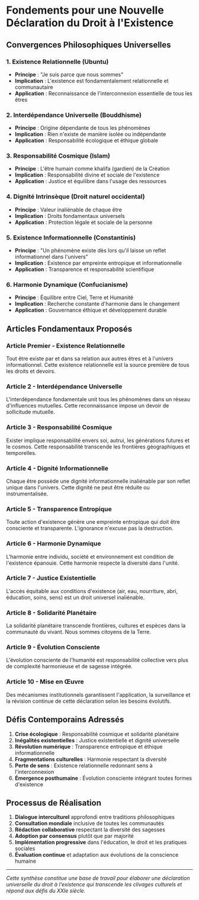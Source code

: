 # Fondements pour une Nouvelle Déclaration du Droit à l'Existence

## Convergences Philosophiques Universelles

### 1. Existence Relationnelle (Ubuntu)
- **Principe** : "Je suis parce que nous sommes"
- **Implication** : L'existence est fondamentalement relationnelle et communautaire
- **Application** : Reconnaissance de l'interconnexion essentielle de tous les êtres

### 2. Interdépendance Universelle (Bouddhisme)
- **Principe** : Origine dépendante de tous les phénomènes
- **Implication** : Rien n'existe de manière isolée ou indépendante
- **Application** : Responsabilité écologique et éthique globale

### 3. Responsabilité Cosmique (Islam)
- **Principe** : L'être humain comme khalifa (gardien) de la Création
- **Implication** : Responsabilité divine et sociale de l'existence
- **Application** : Justice et équilibre dans l'usage des ressources

### 4. Dignité Intrinsèque (Droit naturel occidental)
- **Principe** : Valeur inaliénable de chaque être
- **Implication** : Droits fondamentaux universels
- **Application** : Protection légale et sociale de la personne

### 5. Existence Informationnelle (Constantinis)
- **Principe** : "Un phénomène existe dès lors qu'il laisse un reflet informationnel dans l'univers"
- **Implication** : Existence par empreinte entropique et informationnelle
- **Application** : Transparence et responsabilité scientifique

### 6. Harmonie Dynamique (Confucianisme)
- **Principe** : Équilibre entre Ciel, Terre et Humanité
- **Implication** : Recherche constante d'harmonie dans le changement
- **Application** : Gouvernance éthique et développement durable

## Articles Fondamentaux Proposés

### Article Premier - Existence Relationnelle
Tout être existe par et dans sa relation aux autres êtres et à l'univers informationnel. Cette existence relationnelle est la source première de tous les droits et devoirs.

### Article 2 - Interdépendance Universelle
L'interdépendance fondamentale unit tous les phénomènes dans un réseau d'influences mutuelles. Cette reconnaissance impose un devoir de sollicitude mutuelle.

### Article 3 - Responsabilité Cosmique
Exister implique responsabilité envers soi, autrui, les générations futures et le cosmos. Cette responsabilité transcende les frontières géographiques et temporelles.

### Article 4 - Dignité Informationnelle
Chaque être possède une dignité informationnelle inaliénable par son reflet unique dans l'univers. Cette dignité ne peut être réduite ou instrumentalisée.

### Article 5 - Transparence Entropique
Toute action d'existence génère une empreinte entropique qui doit être consciente et transparente. L'ignorance n'excuse pas la destruction.

### Article 6 - Harmonie Dynamique
L'harmonie entre individu, société et environnement est condition de l'existence épanouie. Cette harmonie respecte la diversité dans l'unité.

### Article 7 - Justice Existentielle
L'accès équitable aux conditions d'existence (air, eau, nourriture, abri, éducation, soins, sens) est un droit universel inaliénable.

### Article 8 - Solidarité Planétaire
La solidarité planétaire transcende frontières, cultures et espèces dans la communauté du vivant. Nous sommes citoyens de la Terre.

### Article 9 - Évolution Consciente
L'évolution consciente de l'humanité est responsabilité collective vers plus de complexité harmonieuse et de sagesse intégrée.

### Article 10 - Mise en Œuvre
Des mécanismes institutionnels garantissent l'application, la surveillance et la révision continue de cette déclaration selon les besoins évolutifs.

## Défis Contemporains Adressés

1. **Crise écologique** : Responsabilité cosmique et solidarité planétaire
2. **Inégalités existentielles** : Justice existentielle et dignité universelle
3. **Révolution numérique** : Transparence entropique et éthique informationnelle
4. **Fragmentations culturelles** : Harmonie respectant la diversité
5. **Perte de sens** : Existence relationnelle redonnant sens à l'interconnexion
6. **Émergence posthumaine** : Évolution consciente intégrant toutes formes d'existence

## Processus de Réalisation

1. **Dialogue interculturel** approfondi entre traditions philosophiques
2. **Consultation mondiale** inclusive de toutes les communautés
3. **Rédaction collaborative** respectant la diversité des sagesses
4. **Adoption par consensus** plutôt que par majorité
5. **Implémentation progressive** dans l'éducation, le droit et les pratiques sociales
6. **Évaluation continue** et adaptation aux évolutions de la conscience humaine

---

*Cette synthèse constitue une base de travail pour élaborer une déclaration universelle du droit à l'existence qui transcende les clivages culturels et répond aux défis du XXIe siècle.*